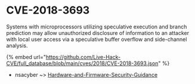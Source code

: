 # CVE-2018-3693

Systems with microprocessors utilizing speculative execution and branch prediction may allow unauthorized disclosure of information to an attacker with local user access via a speculative buffer overflow and side-channel analysis.

{% embed url="https://github.com/Live-Hack-CVE/full_database/blob/main/cves/2018/CVE-2018-3693.json" %}


* nsacyber ~> [Hardware-and-Firmware-Security-Guidance](https://www.alice-snow.ru/2018/database/cve-2018-3693/hardware-and-firmware-security-guidance-nsacyber)
